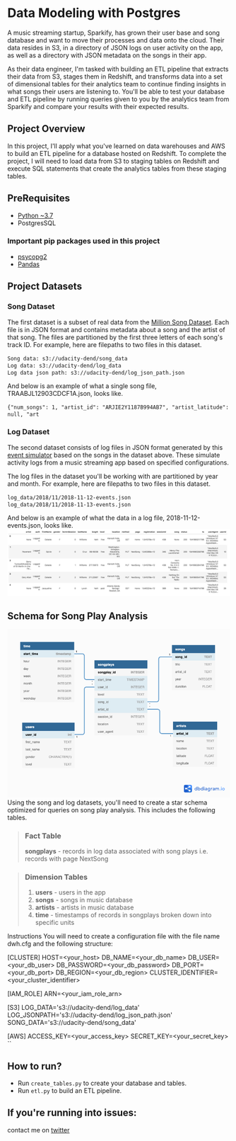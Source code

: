 # **Data Modeling with Postgres**
A music streaming startup, Sparkify, has grown their user base and song database and want to move their processes and data onto the cloud. Their data resides in S3, in a directory of JSON logs on user activity on the app, as well as a directory with JSON metadata on the songs in their app.

As their data engineer, I'm tasked with building an ETL pipeline that extracts their data from S3, stages them in Redshift, and transforms data into a set of dimensional tables for their analytics team to continue finding insights in what songs their users are listening to. You'll be able to test your database and ETL pipeline by running queries given to you by the analytics team from Sparkify and compare your results with their expected results.
  
  
## **Project Overview**
In this project, I'll apply what you've learned on data warehouses and AWS to build an ETL pipeline for a database hosted on Redshift. To complete the project, I will need to load data from S3 to staging tables on Redshift and execute SQL statements that create the analytics tables from these staging tables.


## **PreRequisites**
  * [Python ~3.7](https://www.python.org/)
  * PostgresSQL

  ### Important **pip** packages used in this project
  * [psycopg2](https://pypi.org/project/psycopg2/)
  * [Pandas](https://pypi.org/project/pandas/)

## **Project Datasets**

### **Song Dataset**
The first dataset is a subset of real data from the [Million Song Dataset](https://labrosa.ee.columbia.edu/millionsong/). Each file is in JSON format and contains metadata about a song and the artist of that song. The files are partitioned by the first three letters of each song's track ID. For example, here are filepaths to two files in this dataset.
```
Song data: s3://udacity-dend/song_data
Log data: s3://udacity-dend/log_data
Log data json path: s3://udacity-dend/log_json_path.json
```
And below is an example of what a single song file, TRAABJL12903CDCF1A.json, looks like.
```
{"num_songs": 1, "artist_id": "ARJIE2Y1187B994AB7", "artist_latitude": null, "art
```

### **Log Dataset**
The second dataset consists of log files in JSON format generated by this [event simulator](https://github.com/Interana/eventsim) based on the songs in the dataset above. These simulate activity logs from a music streaming app based on specified configurations.

The log files in the dataset you'll be working with are partitioned by year and month. For example, here are filepaths to two files in this dataset.
```
log_data/2018/11/2018-11-12-events.json
log_data/2018/11/2018-11-13-events.json
```
And below is an example of what the data in a log file, 2018-11-12-events.json, looks like.
![alt](img/log-data.png)

## **Schema for Song Play Analysis**
![alt](img/diagram.png)
Using the song and log datasets, you'll need to create a star schema optimized for queries on song play analysis. This includes the following tables.
 
> ### **Fact Table**
> **songplays** - records in log data associated with song plays i.e. records with page NextSong

> ### **Dimension Tables**
> 1. **users** - users in the app
> 2. **songs** - songs in music database
> 3. **artists** - artists in music database
> 4. **time** - timestamps of records in songplays broken down into specific units

Instructions
You will need to create a configuration file with the file name dwh.cfg and the following structure:

[CLUSTER]
HOST=<your_host>
DB_NAME=<your_db_name>
DB_USER=<your_db_user>
DB_PASSWORD=<your_db_password>
DB_PORT=<your_db_port>
DB_REGION=<your_db_region>
CLUSTER_IDENTIFIER=<your_cluster_identifier>

[IAM_ROLE]
ARN=<your_iam_role_arn>

[S3]
LOG_DATA='s3://udacity-dend/log_data'
LOG_JSONPATH='s3://udacity-dend/log_json_path.json'
SONG_DATA='s3://udacity-dend/song_data'

[AWS]
ACCESS_KEY=<your_access_key>
SECRET_KEY=<your_secret_key>
``

## **How to run?**
* Run `create_tables.py` to create your database and tables.
* Run `etl.py` to build an ETL pipeline.

## **If you're running into issues:**
contact me on [twitter](https://www.twitter.com/harshsahu97/)
